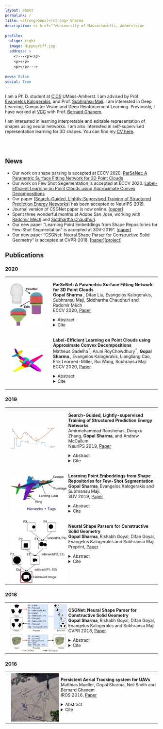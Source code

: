 ```yaml
---
layout: about
permalink: /
title: <strong>Gopal</strong> Sharma
description: <a href="">University of Massachusetts, Amherst</a>

profile:
  align: right
  image: Hippogriff.jpg
  address: >
    <!---<p></p>
    <p></p>
    <p></p>--->

news: False
social: True
---
```


I am a Ph.D. student at [CICS](https://www.cics.umass.edu/) UMass-Amherst. I am
advised by Prof. [Evangelos Kalogerakis](http://people.cs.umass.edu/~kalo/), and
Prof. [Subhransu Maji](https://people.cs.umass.edu/~smaji/). I am interested in
Deep Learning, Computer Vision and Deep Reinforcement Learning. Previously, I
have worked at [VCC](https://vcc.kaust.edu.sa/Pages/Home.aspx) with Prof.
[Bernard Ghanem](http://www.bernardghanem.com/).

I am interested in learning interpretable and editable representation
of shapes using neural networks. I am also interested in
self-supervised representation learning for 3D shapes. You can find my
[CV here](/assets/CV/cv.pdf).



<p><br />
<br /></p>

<h2 id="news">News</h2>

<ul>
  <li>Our work on shape parsing is accepted at ECCV 2020. <a href="https://hippogriff.github.io/parsenet/">ParSeNet: A Parametric Surface Fitting Network for 3D Point Clouds</a></li>
  <li>Our work on Few Shot Segementation is accepted at ECCV 2020. <a href="https://arxiv.org/abs/2003.13834">Label-Efficient Learning on Point Clouds using Approximate Convex Decompositions</a></li>
  <li>Our paper [<a href="https://papers.nips.cc/paper/9507-search-guided-lightly-supervised-training-of-structured-prediction-energy-networks.pdf">Search-Guided, Lightly-Supervised Training of Structured Prediction Energy Networks</a>] has been accepted to NeurIPS-2019.</li>
  <li>Journal version of CSGNet paper is now online. [<a href="https://arxiv.org/pdf/1912.11393.pdf">paper</a>]</li>
  <li>Spent three wonderful months at Adobe San Jose, working with <a href="https://research.adobe.com/person/radomir-mech/">Radomír Měch</a> and <a href="https://www.cse.iitb.ac.in/~sidch/">Siddhartha Chaudhuri</a>.</li>
  <li>Our new paper “Learning Point Embeddings from Shape Repositories for Few-Shot Segmentation” is accepted at 3DV-2019”. [<a href="https://arxiv.org/abs/1910.01269">paper</a>]</li>
  <li>Our new paper “CSGNet: Neural Shape Parser for Constructive Solid Geometry” is accepted at CVPR-2018. [<a href="https://arxiv.org/abs/1712.08290">paper</a>][<a href="https://github.com/Hippogriff/CSGNet">project</a>]</li>
</ul>

<h2 id="publications">Publications</h2>
<h3 id="2020">2020</h3>


<table width="100%" align="center" border="0" cellspacing="0" cellpadding="20">
   <tr>
     <td width="30%" valign="middle">
            <img src="/assets/paper_images/parsenet.png" alt="eval" style="vertical-align:middle; width: 80%; margin:0px 10px; border-radius:0%" /> 
     </td>
     <td valign="top" width="85%">
          <p>
              <b>ParSeNet: A Parametric Surface Fitting Network for 3D Point Clouds</b>
              <br />
              <b> Gopal Sharma </b>,
              Difan Liu,
              Evangelos Kalogerakis,
              Subhransu Maji, 
              Siddhartha Chaudhuri and
              Radomír Měch
              <br />
              ECCV 2020, <a href="https://arxiv.org/pdf/2003.12181.pdf">Paper</a>
              <details>
                <summary>Abstract  </summary>            
                  <p class="message">
                    We propose a novel, end-to-end trainable, deep network called ParSeNet that decomposes a 3D point cloud into parametric surface patches, including B-spline patches as well as basic geometric primitives. ParSeNet is trained on a large-scale dataset of man-made 3D shapes and captures high-level semantic priors for shape decomposition. It handles a much richer class of primitives than prior work, and allows us to represent surfaces with higher fidelity. It also produces repeatable and robust parametrizations of a surface compared to purely geometric approaches. We present extensive experiments to validate our approach against analytical and learning-based alternatives.
                  </p>
              </details>
              <details>
                <summary>Cite  </summary>            
                  <p class="message">
                    @misc{sharma2020parsenet,
                    title={ParSeNet: A Parametric Surface Fitting Network for 3D Point Clouds},
                    author={Gopal Sharma and Difan Liu and Evangelos Kalogerakis and Subhransu Maji and Siddhartha Chaudhuri and Radomír Měch},
                    year={2020},
                    eprint={2003.12181},
                    archivePrefix={arXiv},
                    primaryClass={cs.CV}
                    }
                  </p>
              </details>
          </p>  
     </td>
   </tr>

   <tr>
     <td width="30%" valign="middle">
            <img src="/assets/paper_images/acd.png" alt="eval" style="vertical-align:middle; width: 80%; margin:0px 10px; border-radius:0%" /> 
     </td>
     <td valign="top" width="85%">
          <p>
              <b>Label-Efficient Learning on Point Clouds using Approximate Convex Decompositions</b>
              <br />
              Matheus Gadelha<sup>*</sup>, Aruni RoyChowdhury<sup>*</sup>, <b>Gopal Sharma </b>, Evangelos Kalogerakis, Liangliang Cao, Erik Learned-Miller, Rui Wang, Subhransu Maji
              <br />
              ECCV 2020, <a href="https://arxiv.org/abs/2003.13834">Paper</a>
              <details>
                <summary>Abstract  </summary>            
                  <p class="message">
                    The problems of shape classification and part segmentation from 3D point clouds have garnered increasing attention in the last few years. But both of these problems suffer from relatively small training sets, creating the need for statistically efficient methods to learn 3D shape representations. In this work, we investigate the use of Approximate Convex Decompositions (ACD) as a self-supervisory signal for label-efficient learning of point cloud representations. Decomposing a 3D shape into simpler constituent parts or primitives is a fundamental problem in geometrical shape processing. There has been extensive work on such decompositions, where the criterion for simplicity of a constituent shape is often defined in terms of convexity for solid primitives. In this paper, we show that using the results of ACD to approximate a ground truth segmentation provides excellent self-supervision for learning 3D point cloud representations that are highly effective on downstream tasks. We report improvements over the state-of-theart in unsupervised representation learning on the ModelNet40 shape classification dataset and significant gains in few-shot part segmentation on the ShapeNetPart dataset.
                  </p>
              </details>
              <details>
                <summary>Cite  </summary>            
                  <p class="message">
                    @misc{gadelha2020labelefficient,
                    title={Label-Efficient Learning on Point Clouds using Approximate Convex Decompositions},
                    author={Matheus Gadelha and Aruni RoyChowdhury and Gopal Sharma and Evangelos Kalogerakis and Liangliang Cao and Erik Learned-Miller and Rui Wang and Subhransu Maji},
                    year={2020},
                    eprint={2003.13834},
                    archivePrefix={arXiv},
                    primaryClass={cs.CV}
                    }
                  </p>
              </details>
          </p>  
     </td>
   </tr>
</table>

<h3 id="2019">2019</h3>

<table width="40%" align="center" border="0" cellspacing="0" cellpadding="20">
   <tr>
     <td height="100%" valign="middle">
            <img src="/assets/paper_images/spen.png" alt="eval" style="vertical-align:middle; width: 80%; margin:0px 10px; border-radius:0%" /> 
     </td>
     <td valign="top" width="85%">
          <p>
              <b>Search-Guided, Lightly-supervised Training of Structured Prediction Energy Networks</b>
              <br />
              Amirmohammad Rooshenas, Dongxu Zhang, <b>Gopal Sharma</b>, and Andrew McCallum
              <br />
              NeurIPS 2019, <a href="https://papers.nips.cc/paper/9507-search-guided-lightly-supervised-training-of-structured-prediction-energy-networks.pdf">Paper</a>
              <details>
                <summary>Abstract  </summary>            
                  <p class="message">
                    In structured output prediction tasks, labeling ground-truth training output is often expensive. However, for many tasks, even when the true output is unknown, we can evaluate predictions using a scalar reward function, which may be easily assembled from human knowledge or non-differentiable pipelines. But searching through the entire output space to find the best output with respect to this reward function is typically intractable. In this paper, we instead use efficient truncated randomized search in this reward function to train structured prediction energy networks (SPENs), which provide efficient test-time inference using gradient-based search on a smooth, learned representation of the score landscape, and have previously yielded state-of-the-art results in structured prediction. In particular, this truncated randomized search in the reward function yields previously unknown local improvements, providing effective supervision to SPENs, avoiding their traditional need for labeled training data.
                  </p>
              </details>
              <details>
                <summary>Cite  </summary>            
                  <p class="message">
                    @incollection{NIPS2019_9507,
                    title = {Search-Guided, Lightly-Supervised Training of Structured Prediction Energy Networks},
                    author = {Rooshenas, Amirmohammad and Zhang, Dongxu and Sharma, Gopal and McCallum, Andrew},
                    booktitle = {Advances in Neural Information Processing Systems 32},
                    editor = {H. Wallach and H. Larochelle and A. Beygelzimer and F. d\textquotesingle Alch\'{e}-Buc and E. Fox and R. Garnett},
                    pages = {13522--13532},
                    year = {2019},
                    publisher = {Curran Associates, Inc.},
                    url = {http://papers.nips.cc/paper/9507-search-guided-lightly-supervised-training-of-structured-prediction-energy-networks.pdf}
                    }
                  </p>
              </details>
          </p>  
     </td>
   </tr>

   <tr>
     <td width="40%" valign="middle">
            <img src="/assets/paper_images/pen.png" alt="eval" style="vertical-align:middle; width: 100%; margin:0px 10px; border-radius:0%" /> 
     </td>
     <td valign="top" width="85%">
          <p>
              <b>Learning Point Embeddings from Shape Repositories for Few-Shot Segmentation</b>
              <br />
              <b>Gopal Sharma</b>, Evangelos Kalogerakis and Subhransu Maji.
              <br />
              3DV 2019, <a href="https://ieeexplore.ieee.org/document/8885650">Paper</a>
              <details>
                <summary>Abstract  </summary>            
                  <p class="message">
                    User generated 3D shapes in online repositories contain rich information about surfaces, primitives, and their geometric relations, often arranged in a hierarchy. We present a framework for learning representations of 3D shapes that reflect the information present in this meta data and show that it leads to improved generalization for semantic segmentation tasks. Our approach is a point embedding network that generates a vectorial representation of the 3D points such that it reflects the grouping hierarchy and tag data. The main challenge is that the data is noisy and highly variable. To this end, we present a tree-aware metric-learning approach and demonstrate that such learned embeddings offer excellent transfer to semantic segmentation tasks, especially when training data is limited. Our approach reduces the relative error by 10.2% with 8 training examples, by 11.72% with 120 training examples on the ShapeNet semantic segmentation benchmark, in comparison to the network trained from scratch. By utilizing tag data the relative error is reduced by 12.8% with 8 training examples, in comparison to the network trained from scratch. These improvements come at no additional labeling cost as the meta data is freely available.
                  </p>
              </details>
              <details>
                <summary>Cite  </summary>            
                  <p class="message">
                    @INPROCEEDINGS{8885650,
                    author={G. {Sharma} and E. {Kalogerakis} and S. {Maji}},
                    booktitle={2019 International Conference on 3D Vision (3DV)}, 
                    title={Learning Point Embeddings from Shape Repositories for Few-Shot Segmentation}, 
                    year={2019},
                    volume={},
                    number={},
                    pages={67-75},}
                  </p>
              </details>
          </p>  
     </td>
   </tr>


   <tr>
     <td height="30%" valign="middle">
            <img src="/assets/paper_images/stackcsgnet.png" alt="eval" style="vertical-align:middle; width: 100%; margin:0px 10px; border-radius:0%" /> 
     </td>
     <td valign="top" width="85%">
          <p>
              <b>Neural Shape Parsers for Constructive Solid Geometry</b>
              <br />
              <b>Gopal Sharma</b>, Rishabh Goyal, Difan Goyal, Evangelos  Kalogerakis and Subhransu Maji
              <br />
              Preprint, <a href="http://arxiv-export-lb.library.cornell.edu/pdf/1912.11393">Paper</a>
              <details>
                <summary>Abstract  </summary>            
                  <p class="message">Constructive Solid Geometry (CSG) is a geometric modeling technique that defines complex shapes by recursively applying boolean operations on primitives such as spheres and cylinders. We present CSGNet, a deep network architecture that takes as input a 2D or 3D shape and outputs a CSG program that models it. Parsing shapes into CSG programs is desirable as it yields a compact and interpretable generative model. However, the task is challenging since the space of primitives and their combinations can be prohibitively large. CSGNet uses a convolutional encoder and recurrent decoder based on deep networks to map shapes to modeling instructions in a feed-forward manner and is significantly faster than bottom-up approaches. We investigate two architectures for this task — a vanilla encoder (CNN) - decoder (RNN) and another architecture that augments the encoder with an explicit memory module based on the program execution stack. The stack augmentation improves the reconstruction quality of the generated shape and learning efficiency. Our approach is also more effective as a shape primitive detector compared to a state-of-the-art object detector. Finally, we demonstrate CSGNet can be trained on novel datasets without program annotations through policy gradient techniques.</p> </details> <details>
                <summary>Cite  </summary>            
                  <p class="message">
                    @misc{sharma2019neural,
 		       title={Neural Shape Parsers for Constructive Solid Geometry},
		           author={Gopal Sharma and Rishabh Goyal and Difan Liu and Evangelos Kalogerakis and Subhransu Maji},
			       year={2019},
			       eprint={1912.11393},
			       archivePrefix={arXiv},
			       primaryClass={cs.CV}
			       }			       
                  </p>
              </details>
          </p>  
     </td>
   </tr>
   
</table>

<h3 id="2018">2018</h3>

<table width="100%" align="center" border="0" cellspacing="0" cellpadding="20">
<tr>
     <td width="40%" valign="middle">
            <img src="/assets/paper_images/csgnet.png" alt="eval" style="vertical-align:middle; width: 100%; margin:0px 10px; border-radius:0%" /> 
     </td>
     <td valign="top" width="85%">
          <p>
              <b>CSGNet: Neural Shape Parser for Constructive Solid Geometry</b>
              <br />
              <b>Gopal Sharma</b>, Rishabh Goyal, Difan Goyal, Evangelos  Kalogerakis and Subhransu Maji
              <br />
              CVPR 2018, <a href="http://openaccess.thecvf.com/content_cvpr_2018/CameraReady/0561.pdf">Paper</a>
              <details>
                <summary>Abstract  </summary>            
                  <p class="message">We present a neural architecture that takes as input a 2D or 3D shape and outputs a program that generates the shape. The instructions in our program are based on constructive solid geometry principles, i.e., a set of boolean operations on shape primitives defined recursively. Bottom-up techniques for this shape parsing task rely on primitive detection and are inherently slow since the search space over possible primitive combinations is large. In contrast, our model uses a recurrent neural network that parses the input shape in a top-down manner, which is significantly faster and yields a compact and easy-to-interpret sequence of modeling instructions. Our model is also more effective as a shape detector compared to existing state-of-the-art detection techniques. We finally demonstrate that our network can be trained on novel datasets without ground-truth program annotations through policy gradient techniques.</p> </details> <details>
                <summary>Cite  </summary>            
                  <p class="message">
                    @INPROCEEDINGS{8578676,
                    author={G. {Sharma} and R. {Goyal} and D. {Liu} and E. {Kalogerakis} and S. {Maji}},
                    booktitle={2018 IEEE/CVF Conference on Computer Vision and Pattern Recognition}, 
                    title={CSGNet: Neural Shape Parser for Constructive Solid Geometry}, 
                    year={2018},
                    volume={},
                    number={},
                    pages={5515-5523},}
                  </p>
              </details>
          </p>  
     </td>
   </tr>
</table>

<h3 id="2016">2016</h3>

<table width="100%" align="center" border="0" cellspacing="0" cellpadding="20">
<tr>
     <td width="35%" valign="middle">
            <img src="/assets/paper_images/uav.png" alt="eval" style="vertical-align:middle; width: 100%; margin:0px 10px; border-radius:0%" /> 
     </td>
     <td valign="top" width="85%">
          <p>
              <b>Persistent Aerial Tracking system for UAVs</b>
              <br />
              Matthias Mueller, Gopal Sharma, Neil Smith and Bernard Ghanem
              <br />
              IROS 2016, <a href="https://ieeexplore.ieee.org/document/7759253">Paper</a>
              <details>
                <summary>Abstract  </summary>            
                  <p class="message">The ability to capture stabilized high resolution video from low-cost UAVs has the potential to significantly redefine future objectives in the development of state-of-the-art object tracking methods. In this paper, we propose a persistent, robust and autonomous object tracking system designed for UAV applications, called Persistent Aerial Tracking (PAT) (see Fig. 1). Persistent aerial tracking can serve many purposes, not only related to surveillance but also search and rescue, wild-life monitoring, crowd monitoring/management, and extreme sports. Deploying PAT on UAVs is a very promising application, since the camera can follow the target based on its visual feedback and actively change its orientation and position to optimize for tracking performance (e.g. persistent tracking accuracy in the presence of occlusion or fast motion across large and diverse areas). This is the defining difference with static tracking systems, which passively analyze a dynamic scene to produce analytics for other systems. It enables ad-hoc and low-cost surveillance that can be quickly deployed, especially in locales where surveillance infrastructure is not already established or feasible (e.g. remote locations, rugged terrain, and large water bodies.</p> </details> <details>
                <summary>Cite  </summary>            
                  <p class="message">
                    @INPROCEEDINGS{7759253,
                    author={M. {Mueller} and G. {Sharma} and N. {Smith} and B. {Ghanem}},
                    booktitle={2016 IEEE/RSJ International Conference on Intelligent Robots and Systems (IROS)}, 
                    title={Persistent Aerial Tracking system for UAVs}, 
                    year={2016},
                    volume={},
                    number={},
                    pages={1562-1569},}
                  </p>
              </details>
          </p>  
     </td>
   </tr>
</table>
